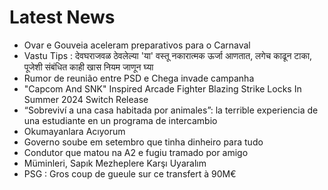 # Latest News
-  Ovar e Gouveia aceleram preparativos para o Carnaval
-  Vastu Tips : देवघराजवळ ठेवलेल्या 'या' वस्तू नकारात्मक ऊर्जा आणतात, लगेच काढून टाका, पूजेशी संबंधित काही खास नियम जाणून घ्या
-  Rumor de reunião entre PSD e Chega invade campanha
-  "Capcom And SNK" Inspired Arcade Fighter Blazing Strike Locks In Summer 2024 Switch Release
-  “Sobreviví a una casa habitada por animales”: la terrible experiencia de una estudiante en un programa de intercambio
-  Okumayanlara Acıyorum
-  Governo soube em setembro que tinha dinheiro para tudo
-  Condutor que matou na A2 e fugiu tramado por amigo
-  Müminleri, Sapık Mezheplere Karşı Uyaralım
-  PSG : Gros coup de gueule sur ce transfert à 90M€
